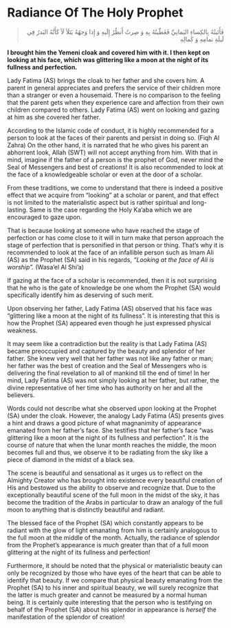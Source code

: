 Radiance Of The Holy Prophet
============================

<blockquote dir="rtl">
  <p>
فَأَتَيتُهُ بِالكِساءِ اليَمانِيِّ فَغَطّيتُهُ بِهِ وَ صِرتُ أَنظُرُ
إِلَيهِ وَ إِذا وَجهُهُ يَتَلَأ لَأ كَأَنَّهُ البَدرُ فِي لَيلَةِ
تمامِهِ وَ كَمالِهِ
  </p>
</blockquote>

**I brought him the Yemeni cloak and covered him with it. I then kept on
looking at his face, which was glittering like a moon at the night of
its fullness and perfection.**

Lady Fatima (AS) brings the cloak to her father and she covers him. A
parent in general appreciates and prefers the service of their children
more than a stranger or even a housemaid. There is no comparison to the
feeling that the parent gets when they experience care and affection
from their own children compared to others. Lady Fatima (AS) went on
looking and gazing at him as she covered her father.

According to the Islamic code of conduct, it is highly recommended for a
person to look at the faces of their parents and persist in doing so.
(Fiqh Al Zahra) On the other hand, it is narrated that he who gives his
parent an abhorrent look, Allah (SWT) will not accept anything from him.
With that in mind, imagine if the father of a person is the prophet of
God, never mind the Seal of Messengers and best of creations! It is also
recommended to look at the face of a knowledgeable scholar or even at
the door of a scholar.

From these traditions, we come to understand that there is indeed a
positive effect that we acquire from “looking” at a scholar or parent,
and that effect is not limited to the materialistic aspect but is rather
spiritual and long-lasting. Same is the case regarding the Holy Ka’aba
which we are encouraged to gaze upon.

That is because looking at someone who have reached the stage of
perfection or has come close to it will in turn make that person
approach the stage of perfection that is personified in that person or
thing. That’s why it is recommended to look at the face of an infallible
person such as Imam Ali (AS) as the Prophet (SA) said in his regards,
*“Looking at the face of Ali is worship”.* (Wasa’el Al Shi’a)

If gazing at the face of a scholar is recommended, then it is not
surprising that he who is the gate of knowledge be one whom the Prophet
(SA) would specifically identify him as deserving of such merit.

Upon observing her father, Lady Fatima (AS) observed that his face was
“glittering like a moon at the night of its fullness”. It is interesting
that this is how the Prophet (SA) appeared even though he just expressed
physical weakness.

It may seem like a contradiction but the reality is that Lady Fatima
(AS) became preoccupied and captured by the beauty and splendor of her
father. She knew very well that her father was not like any father or
man; her father was the best of creation and the Seal of Messengers who
is delivering the final revelation to all of mankind till the end of
time! In her mind, Lady Fatima (AS) was not simply looking at her
father, but rather, the divine representative of her time who has
authority on her and all the believers.

Words could not describe what she observed upon looking at the Prophet
(SA) under the cloak. However, the analogy Lady Fatima (AS) presents
gives a hint and draws a good picture of what magnanimity of appearance
emanated from her father’s face. She testifies that her father’s face
“was glittering like a moon at the night of its fullness and
perfection”. It is the course of nature that when the lunar month
reaches the middle, the moon becomes full and thus, we observe it to be
radiating from the sky like a piece of diamond in the midst of a black
sea.

The scene is beautiful and sensational as it urges us to reflect on the
Almighty Creator who has brought into existence every beautiful creation
of His and bestowed us the ability to observe and recognize that. Due to
the exceptionally beautiful scene of the full moon in the midst of the
sky, it has become the tradition of the Arabs in particular to draw an
analogy of the full moon to anything that is distinctly beautiful and
radiant.

The blessed face of the Prophet (SA) which constantly appears to be
radiant with the glow of light emanating from him is certainly analogous
to the full moon at the middle of the month. Actually, the radiance of
splendor from the Prophet’s appearance is *much* greater than that of a
full moon glittering at the night of its fullness and perfection!

Furthermore, it should be noted that the physical or materialistic
beauty can only be recognized by those who have eyes of the heart that
can be able to identify that beauty. If we compare that physical beauty
emanating from the Prophet (SA) to his inner and spiritual beauty, we
will surely recognize that the latter is much greater and cannot be
measured by a normal human being. It is certainly quite interesting that
the person who is testifying on behalf of the Prophet (SA) about his
splendor in appearance is *herself* the manifestation of the splendor of
creation!


